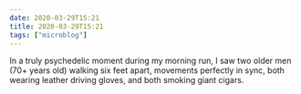 ```yaml
---
date: 2020-03-29T15:21
title: 2020-03-29T15:21
tags: ["microblog"]
---
```


In a truly psychedelic moment during my morning run, I saw two older men (70+ years old) walking six feet apart, movements perfectly in sync, both wearing leather driving gloves, and both smoking giant cigars.
